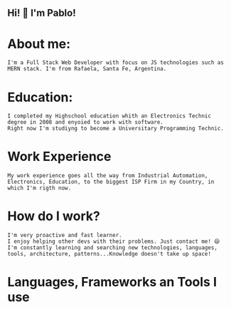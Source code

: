 ## Hi! 👋 I'm Pablo!

# About me:
    I'm a Full Stack Web Developer with focus on JS technologies such as MERN stack. I'm from Rafaela, Santa Fe, Argentina.

# Education:
    I completed my Highschool education whith an Electronics Technic degree in 2008 and enyoied to work with software. 
    Right now I'm studiyng to become a Universitary Programming Technic.

# Work Experience
    My work experience goes all the way from Industrial Automation, Electronics, Education, to the biggest ISP Firm in my Country, in which I'm rigth now.

# How do I work?
    I'm very proactive and fast learner.
    I enjoy helping other devs with their problems. Just contact me! 😄
    I'm constantly learning and searching new technologies, languages, tools, architecture, patterns...Knowledge doesn't take up space!
    
# Languages, Frameworks an Tools I use
